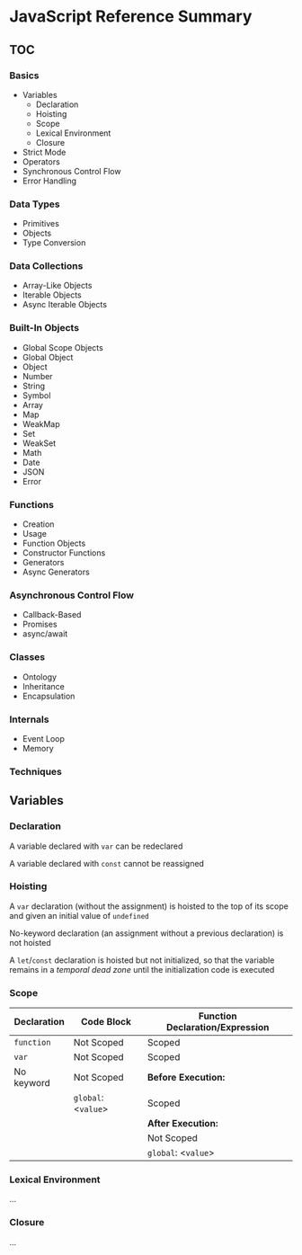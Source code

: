 # JavaScript Reference Summary

## TOC

### Basics

- Variables
  - Declaration
  - Hoisting
  - Scope
  - Lexical Environment
  - Closure
- Strict Mode
- Operators
- Synchronous Control Flow
- Error Handling

### Data Types

- Primitives
- Objects
- Type Conversion

### Data Collections

- Array-Like Objects
- Iterable Objects
- Async Iterable Objects

### Built-In Objects

- Global Scope Objects
- Global Object
- Object
- Number
- String
- Symbol
- Array
- Map
- WeakMap
- Set
- WeakSet
- Math
- Date
- JSON
- Error

### Functions

- Creation
- Usage
- Function Objects
- Constructor Functions
- Generators
- Async Generators

### Asynchronous Control Flow

- Callback-Based
- Promises
- async/await

### Classes

- Ontology
- Inheritance
- Encapsulation

### Internals

- Event Loop
- Memory

### Techniques

## Variables

### Declaration

A variable declared with `var` can be redeclared

A variable declared with `const` cannot be reassigned

### Hoisting

A `var` declaration (without the assignment) is hoisted to the top of its scope and given an initial value of `undefined`

No-keyword declaration (an assignment without a previous declaration) is not hoisted

A `let`/`const` declaration is hoisted but not initialized, so that the variable remains in a *temporal dead zone* until the initialization code is executed

### Scope

| Declaration | Code Block            | Function Declaration/Expression |
|-------------|-----------------------|---------------------------------|
| `function`  | Not Scoped            | Scoped                          |
| `var`       | Not Scoped            | Scoped                          |
| No keyword  | Not Scoped            | **Before Execution:**           |
|             | `global`: <`value`>   | Scoped                          |
|             |                       | **After Execution:**            |
|             |                       | Not Scoped                      |
|             |                       | `global`: <`value`>             |

### Lexical Environment

...

### Closure

...
